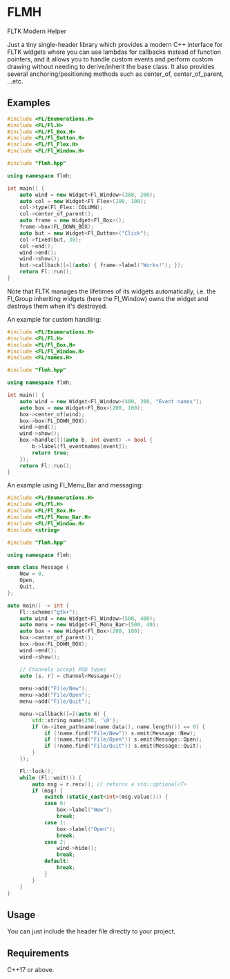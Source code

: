 # FLMH
FLTK Modern Helper

Just a tiny single-header library which provides a modern C++ interface for FLTK widgets where you can use lambdas for callbacks instead of function pointers, and it allows you to handle custom events and perform custom drawing without needing to derive/inherit the base class.
It also provides several anchoring/positioning methods such as center_of, center_of_parent, ...etc.

## Examples

```c++
#include <FL/Enumerations.H>
#include <FL/Fl.H>
#include <FL/Fl_Box.H>
#include <FL/Fl_Button.H>
#include <FL/Fl_Flex.H>
#include <FL/Fl_Window.H>

#include "flmh.hpp"

using namespace flmh;

int main() {
    auto wind = new Widget<Fl_Window>(300, 200);
    auto col = new Widget<Fl_Flex>(100, 100);
    col->type(Fl_Flex::COLUMN);
    col->center_of_parent();
    auto frame = new Widget<Fl_Box>();
    frame->box(FL_DOWN_BOX);
    auto but = new Widget<Fl_Button>("Click");
    col->fixed(but, 30);
    col->end();
    wind->end();
    wind->show();
    but->callback([=](auto) { frame->label("Works!"); });
    return Fl::run();
}
```
Note that FLTK manages the lifetimes of its widgets automatically, i.e. the Fl_Group inheriting widgets (here the Fl_Window) owns the widget and destroys them when it's destroyed.

An example for custom handling:
```c++
#include <FL/Enumerations.H>
#include <FL/Fl.H>
#include <FL/Fl_Box.H>
#include <FL/Fl_Window.H>
#include <FL/names.H>

#include "flmh.hpp"

using namespace flmh;

int main() {
    auto wind = new Widget<Fl_Window>(400, 300, "Event names");
    auto box = new Widget<Fl_Box>(200, 100);
    box->center_of(wind);
    box->box(FL_DOWN_BOX);
    wind->end();
    wind->show();
    box->handle([](auto b, int event) -> bool {
        b->label(fl_eventnames[event]);
        return true;
    });
    return Fl::run();
}
```
An example using Fl_Menu_Bar and messaging:
```c++
#include <FL/Enumerations.H>
#include <FL/Fl.H>
#include <FL/Fl_Box.H>
#include <FL/Fl_Menu_Bar.H>
#include <FL/Fl_Window.H>
#include <string>

#include "flmh.hpp"

using namespace flmh;

enum class Message {
    New = 0,
    Open,
    Quit,
};

auto main() -> int {
    Fl::scheme("gtk+");
    auto wind = new Widget<Fl_Window>(500, 400);
    auto menu = new Widget<Fl_Menu_Bar>(500, 40);
    auto box = new Widget<Fl_Box>(200, 100);
    box->center_of_parent();
    box->box(FL_DOWN_BOX);
    wind->end();
    wind->show();

    // Channels accept POD types
    auto [s, r] = channel<Message>();
    
    menu->add("File/New"); 
    menu->add("File/Open");
    menu->add("File/Quit");

    menu->callback([=](auto m) {
        std::string name(250, '\0');
        if (m->item_pathname(name.data(), name.length()) == 0) {
            if (!name.find("File/New")) s.emit(Message::New);
            if (!name.find("File/Open")) s.emit(Message::Open);
            if (!name.find("File/Quit")) s.emit(Message::Quit);
        }
    });

    Fl::lock();
    while (Fl::wait()) {
        auto msg = r.recv(); // returns a std::optional<T>
        if (msg) {
            switch (static_cast<int>(msg.value())) {
            case 0:
                box->label("New");
                break;
            case 1:
                box->label("Open");
                break;
            case 2:
                wind->hide();
                break;
            default:
                break;
            }
        }
    }
}
```
    
## Usage
You can just include the header file directly to your project. 

## Requirements
C++17 or above.